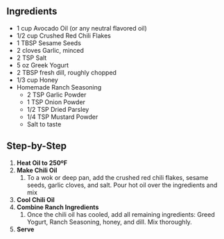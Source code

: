 ## Ingredients
- 1 cup Avocado Oil (or any neutral flavored oil)
- 1/2 cup Crushed Red Chili Flakes
- 1 TBSP Sesame Seeds
- 2 cloves Garlic, minced
- 2 TSP Salt
- 5 oz Greek Yogurt
- 2 TBSP fresh dill, roughly chopped
- 1/3 cup Honey
- Homemade Ranch Seasoning
	- 2 TSP Garlic Powder
	- 1 TSP Onion Powder
	- 1/2 TSP Dried Parsley
	- 1/4 TSP Mustard Powder
	- Salt to taste

## Step-by-Step
1. **Heat Oil to 250ºF**
2. **Make Chili Oil**
	1. To a wok or deep pan, add the crushed red chili flakes, sesame seeds, garlic cloves, and salt. Pour hot oil over the ingredients and mix
3. **Cool Chili Oil**
4. **Combine Ranch Ingredients**
	1. Once the chili oil has cooled, add all remaining ingredients: Greed Yogurt, Ranch Seasoning, honey, and dill. Mix thoroughly.
5. **Serve**
